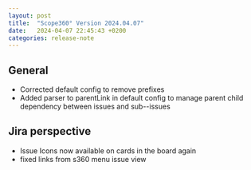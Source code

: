 ```yaml
---
layout: post
title:  "Scope360° Version 2024.04.07"
date:   2024-04-07 22:45:43 +0200
categories: release-note
---
```

## General

- Corrected default config to remove prefixes
- Added parser to parentLink in default config to manage parent child dependency between issues and sub--issues

## Jira perspective

- Issue Icons now available on cards in the board again
- fixed links from s360 menu issue view

